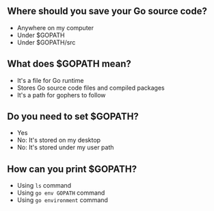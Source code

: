 ## Where should you save your Go source code?
* Anywhere on my computer
* Under $GOPATH
* Under $GOPATH/src

## What does $GOPATH mean?
* It's a file for Go runtime
* Stores Go source code files and compiled packages
* It's a path for gophers to follow

## Do you need to set $GOPATH?
* Yes
* No: It's stored on my desktop
* No: It's stored under my user path

## How can you print $GOPATH?
* Using `ls` command
* Using `go env GOPATH` command
* Using `go environment` command